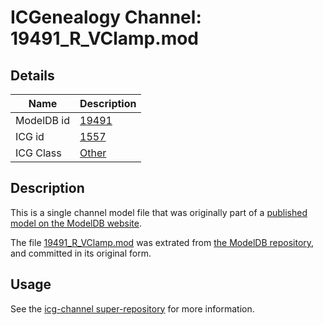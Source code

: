 # ICGenealogy Channel: 19491\_R\_VClamp.mod

## Details

Name | Description
---- | -----------
ModelDB id | [19491](http://senselab.med.yale.edu/ModelDB/ShowModel.cshtml?model=19491)
ICG id | [1557](http://icg.neurotheory.ox.ac.uk/channels/other/1557)
ICG Class | [Other](http://icg.neurotheory.ox.ac.uk/channels/other)

## Description

This is a single channel model file that was originally part of a [published model on the ModelDB website](http://senselab.med.yale.edu/mModelDB/ShowModel.cshtml?model=19491).

The file [19491\_R\_VClamp.mod](19491_R_VClamp.mod) was extrated from [the ModelDB repository](http://senselab.med.yale.edu/ModelDB/ShowModel.cshtml?model=19491), and committed in its original form.

## Usage

See the [icg-channel super-repository](https://github.com/icgenealogy/icg-channels) for more information.